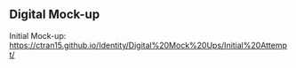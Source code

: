 ## Digital Mock-up
Initial Mock-up: <a href="Initial Mock-up">https://ctran15.github.io/Identity/Digital%20Mock%20Ups/Initial%20Attempt/
<a>
